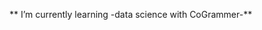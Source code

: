 ** I’m currently learning -data science with CoGrammer-**

<!--
**ToluRacheal/ToluRacheal** is a ✨ _special_ ✨ repository because its `README.md` (this file) appears on your GitHub profile.
** I’m currently learning data science with CoGrammer**
- 👯 I’m looking to collaborate on ...
- 🤔 I’m looking for help with ...
- 💬 Ask me about ...
- 📫 How to reach me: ...
- 😄 Pronouns: ...
- ⚡ Fun fact: ...
-->
